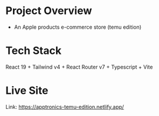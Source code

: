 # Project Overview
- An Apple products e-commerce store (temu edition)

# Tech Stack
React 19 + Tailwind v4 + React Router v7 + Typescript + Vite

# Live Site
Link: https://apptronics-temu-edition.netlify.app/
